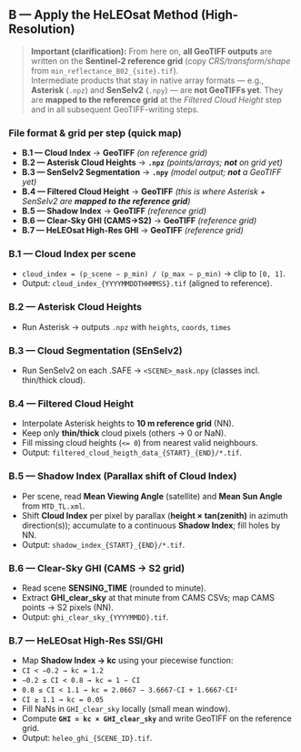 ## B — Apply the HeLEOsat Method (High-Resolution)

> **Important (clarification):** From here on, **all GeoTIFF outputs** are written on the **Sentinel-2 reference grid** (copy *CRS/transform/shape* from `min_reflectance_B02_{site}.tif`).  
> Intermediate products that stay in native array formats — e.g., **Asterisk** (`.npz`) and **SenSeIv2** (`.npy`) — are **not GeoTIFFs yet**. They are **mapped to the reference grid** at the *Filtered Cloud Height* step and in all subsequent GeoTIFF-writing steps.

### File format & grid per step (quick map)
- **B.1 — Cloud Index** → **GeoTIFF** *(on reference grid)*
- **B.2 — Asterisk Cloud Heights** → **`.npz`** *(points/arrays; **not** on grid yet)*
- **B.3 — SenSeIv2 Segmentation** → **`.npy`** *(model output; **not** a GeoTIFF yet)*
- **B.4 — Filtered Cloud Height** → **GeoTIFF** *(this is where Asterisk + SenSeIv2 are **mapped to the reference grid**)*
- **B.5 — Shadow Index** → **GeoTIFF** *(reference grid)*
- **B.6 — Clear-Sky GHI (CAMS→S2)** → **GeoTIFF** *(reference grid)*
- **B.7 — HeLEOsat High-Res GHI** → **GeoTIFF** *(reference grid)*


### B.1 — Cloud Index per scene
- `cloud_index = (p_scene − p_min) / (p_max − p_min)` → clip to `[0, 1]`.
- Output: `cloud_index_{YYYYMMDDTHHMMSS}.tif` (aligned to reference).

### B.2 — Asterisk Cloud Heights
- Run Asterisk → outputs `.npz` with `heights`, `coords`, `times`


### B.3 — Cloud Segmentation (SEnSeIv2)
- Run SenSeIv2 on each .SAFE → `<SCENE>_mask.npy` (classes incl. thin/thick cloud).

### B.4 — Filtered Cloud Height
- Interpolate Asterisk heights to **10 m reference grid** (NN).
- Keep only **thin/thick** cloud pixels (others → 0 or NaN).
- Fill missing cloud heights (`<= 0`) from nearest valid neighbours.
- Output: `filtered_cloud_heigth_data_{START}_{END}/*.tif`.

### B.5 — Shadow Index (Parallax shift of Cloud Index)
- Per scene, read **Mean Viewing Angle** (satellite) and **Mean Sun Angle** from `MTD_TL.xml`.
- Shift **Cloud Index** per pixel by parallax (**height × tan(zenith)** in azimuth direction(s)); accumulate to a continuous **Shadow Index**; fill holes by NN.
- Output: `shadow_index_{START}_{END}/*.tif`.

### B.6 — Clear-Sky GHI (CAMS → S2 grid)
- Read scene **SENSING_TIME** (rounded to minute).
- Extract **GHI_clear_sky** at that minute from CAMS CSVs; map CAMS points → S2 pixels (NN).
- Output: `ghi_clear_sky_{YYYYMMDD}.tif`.

### B.7 — HeLEOsat High-Res SSI/GHI
- Map **Shadow Index → kc** using your piecewise function:
- `CI < −0.2 → kc = 1.2`  
- `−0.2 ≤ CI < 0.8 → kc = 1 − CI`  
- `0.8 ≤ CI < 1.1 → kc = 2.0667 − 3.6667·CI + 1.6667·CI²`  
- `CI ≥ 1.1 → kc = 0.05`
- Fill NaNs in `GHI_clear_sky` locally (small mean window).
- Compute **`GHI = kc × GHI_clear_sky`** and write GeoTIFF on the reference grid.
- Output: `heleo_ghi_{SCENE_ID}.tif`.

